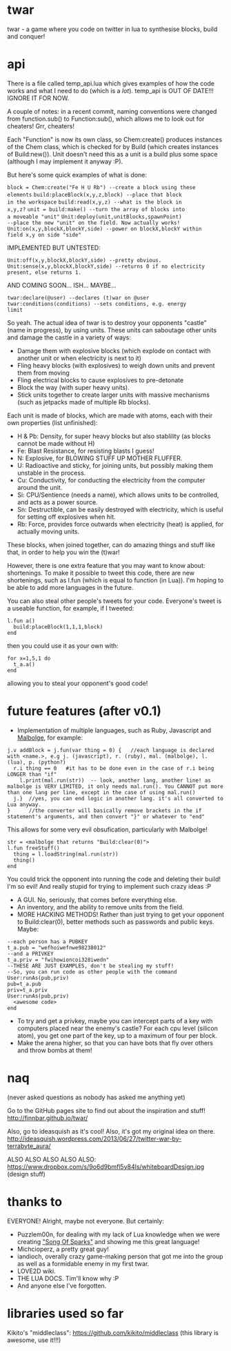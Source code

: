 twar
====

twar - a game where you code on twitter in lua to synthesise blocks, build and conquer!

api
===

There is a file called temp_api.lua which gives examples of how the code works and what I need to do (which is a *lot*). temp_api is OUT OF DATE!!! IGNORE IT FOR NOW.

A couple of notes: in a recent commit, naming conventions were changed from function.sub() to Function:sub(), which allows me to look out for cheaters! Grr, cheaters!

Each "Function" is now its own class, so Chem:create() produces instances of the Chem class, which is checked for by Build (which creates instances of Build:new()). Unit doesn't need this as a unit is a build plus some space (although I may implement it anyway :P).

But here's some quick examples of what is done:

<code>block = Chem:create("Fe H U Rb")        --create a block using these elements</code>
<code>build:placeBlock(x,y,z,block)           --place that block in the workspace</code>
<code>build:read(x,y,z)                       --what is the block in x,y,z?</code>
<code>unit = build:make()                     --turn the array of blocks into a moveable "unit"</code>
<code>Unit:deploy(unit,unitBlocks,spawnPoint) --place the new "unit" on the field. Now actually works!</code>
<code>Unit:on(x,y,blockX,blockY,side)         --power on blockX,blockY within field x,y on side "side"</code>

IMPLEMENTED BUT UNTESTED:

<code>Unit:off(x,y,blockX,blockY,side)        --pretty obvious.</code>
<code>Unit:sense(x,y,blockX,blockY,side)      --returns 0 if no electricity present, else returns 1.</code>

AND COMING SOON... ISH... MAYBE...

<code>twar:declare(@user)                     --declares (t)war on @user</code>
<code>twar:conditions(conditions)             --sets conditions, e.g. energy limit</code>

So yeah.
The actual idea of twar is to destroy your opponents "castle" (name in progress), by using units. These units can saboutage other units and damage the castle in a variety of ways:
<ul>
<li>Damage them with explosive blocks (which explode on contact with another unit or when electricity is next to it)</li>
<li>Fling heavy blocks (with explosives) to weigh down units and prevent them from moving</li>
<li>Fling electrical blocks to cause explosives to pre-detonate</li>
<li>Block the way (with super heavy units).</li>
<li>Stick units together to create larger units with massive mechanisms (such as jetpacks made of multiple Rb blocks).</li>
</ul>

Each unit is made of blocks, which are made with atoms, each with their own properties (list unfinished):
<ul>
<li>H & Pb: Density, for super heavy blocks but also stablility (as blocks cannot be made without H)</li>
<li>Fe: Blast Resistance, for resisting blasts I guess!</li>
<li>N: Explosive, for BLOWING STUFF UP MOTHER FLUFFER.</li>
<li>U: Radioactive and sticky, for joining units, but possibly making them unstable in the process.</li>
<li>Cu: Conductivity, for conducting the electricity from the computer around the unit.</li>
<li>Si: CPU/Sentience (needs a name), which allows units to be controlled, and acts as a power source.</li>
<li>Sn: Destructible, can be easily destroyed with electricity, which is useful for setting off explosives when hit.</li>
<li>Rb: Force, provides force outwards when electricity (heat) is applied, for actually moving units.</li>
</ul>

These blocks, when joined together, can do amazing things and stuff like that, in order to help you win the (t)war!

However, there is one extra feature that you may want to know about: shortenings. To make it possible to tweet this code, there are new shortenings, such as l.fun (which is equal to function (in Lua)). I'm hoping to be able to add more languages in the future.

You can also steal other people's tweets for your code. Everyone's tweet is a useable function, for example, if I tweeted:

    l.fun a()
      build:placeBlock(1,1,1,block)
    end

then you could use it as your own with:

    for x=1,5,1 do
      t_a.a()
    end

allowing you to steal your opponent's good code!

future features (after v0.1)
===

<ul>
<li> Implementation of multiple languages, such as Ruby, Javascript and <a href=https://en.wikipedia.org/wiki/Malbolge>Malbolge</a>, for example: </li>
</ul>

    j.v addBlock = j.fun(var thing = 0) {   //each language is declared with <name.>, e.g j. (javascript), r. (ruby), mal. (malbolge), l. (lua), p. (python?)
      r.i thing == 0   #it has to be done even in the case of r.i being LONGER than "if"
        l.print(mal.run(str))  -- look, another lang, another line! as malbolge is VERY LIMITED, it only needs mal.run(). You CANNOT put more than one lang per line, except in the case of using mal.run()
      j.}  //yes, you can end logic in another lang. it's all converted to Lua anyway.
    }      //the converter will basically remove brackets in the if statement's arguments, and then convert "}" or whatever to "end"
    
This allows for some very evil obsufication, particularly with Malbolge!

    str = <malbolge that returns "Build:clear(0)">
    l.fun freeStuff()
      thing = l.loadString(mal.run(str))
      thing()
    end

You could trick the opponent into running the code and deleting their build!
I'm so evil!
And really stupid for trying to implement such crazy ideas :P

<ul>
<li> A GUI. No, seriously, that comes before everything else. </li>
<li> An inventory, and the ability to remove units from the field. </li>
<li> MORE HACKING METHODS! Rather than just trying to get your opponent to Build:clear(0), better methods such as passwords and public keys. Maybe:</li>
</ul>

    --each person has a PUBKEY
    t_a.pub = "wefhoiwefnwe98238012"
    --and a PRIVKEY
    t_a.priv = "fwihowioncoi328iwedn"
    --THESE ARE JUST EXAMPLES, don't be stealing my stuff!
    --So, you can run code as other people with the command User:runAs(pub,priv)
    pub=t_a.pub
    priv=t_a.priv
    User:runAs(pub,priv)
      <awesome code>
    end
 
<ul>   
<li>To try and get a privkey, maybe you can intercept parts of a key with computers placed near the enemy's castle? For each cpu level (silicon atom), you get one part of the key, up to a maximum of four per block.</li>


<li> Make the arena higher, so that you can have bots that fly over others and throw bombs at them! </li>
</ul>

naq
===
(never asked questions as nobody has asked me anything yet)

Go to the GitHub pages site to find out about the inspiration and stuff!
http://finnbar.github.io/twar/

Also, go to ideasquish as it's cool! Also, it's got my original idea on there.
http://ideasquish.wordpress.com/2013/06/27/twitter-war-by-terrabyte_aura/

ALSO ALSO ALSO ALSO ALSO:
https://www.dropbox.com/s/9o6d9bmfl5y84ls/whiteboardDesign.jpg (design stuff)

thanks to
===

EVERYONE! Alright, maybe not everyone. But certainly:
<ul>
<li> Puzzlem00n, for dealing with my lack of Lua knowledge when we were creating <a href="http://allhailnoah.github.io/PonycornMusicDreamers/">"Song Of Sparks"</a> and showing me this great language!</li>
<li> Michcioperz, a pretty great guy!</li>
<li> iandioch, overally crazy game-making person that got me into the group as well as a formidable enemy in my first twar.</li>
<li> LOVE2D wiki.</li>
<li> THE LUA DOCS. Tim'll know why :P</li>
<li> And anyone else I've forgotten.</li>
</ul>

libraries used so far
===

Kikito's "middleclass": https://github.com/kikito/middleclass
(this library is awesome, use it!!!)
